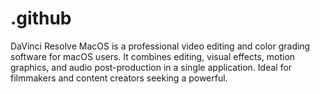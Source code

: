 # .github
DaVinci Resolve MacOS is a professional video editing and color grading software for macOS users. It combines editing, visual effects, motion graphics, and audio post-production in a single application. Ideal for filmmakers and content creators seeking a powerful.
